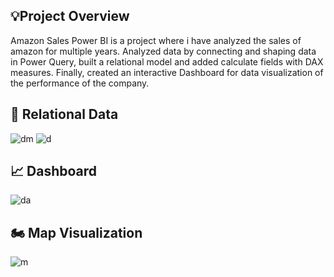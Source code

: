 ## 💡Project Overview 
Amazon Sales Power BI is a project where i have analyzed the sales of amazon for multiple years. Analyzed data by connecting and shaping data in Power Query, built a relational model and added calculate fields with DAX measures. Finally, created an interactive Dashboard for data visualization of the performance of the company.
## 🔗 Relational Data
![dm](https://github.com/Mayuur25/Amazon-Sales-Power-BI/assets/129951344/11fb6699-a9ad-49a8-a2ee-4fd1d71b3066)
![d](https://github.com/Mayuur25/Amazon-Sales-Power-BI/assets/129951344/f9ed85d1-11f4-4bb6-9f2b-1aaad3d8fefd)

## 📈 Dashboard
![da](https://github.com/Mayuur25/Amazon-Sales-Power-BI/assets/129951344/d431beba-9471-4f1c-890f-b9d0b96cee2f)

## 🏍️ Map Visualization
![m](https://github.com/Mayuur25/Amazon-Sales-Power-BI/assets/129951344/7a5f41c7-e73d-4a2a-9023-432b88af19d2)

